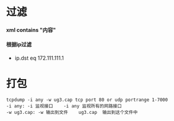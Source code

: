 # 过滤
#### xml contains "内容"

#### 根据ip过滤
* ip.dst eq 172.111.111.1   


# 打包
```
tcpdump -i any -w ug3.cap tcp port 80 or udp portrange 1-7000
-i any: -i 监视接口    -i any 监视所有的网路接口
-w ug3.cap: -w 输出到文件    ug3.cap  输出到这个文件中

```
